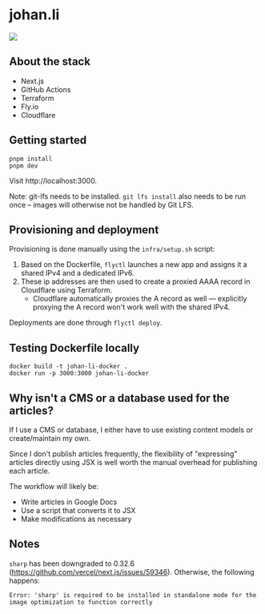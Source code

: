 # johan.li

![](https://github.com/JohanLi/johan.li/workflows/Tests/badge.svg)

## About the stack

- Next.js
- GitHub Actions
- Terraform
- Fly.io
- Cloudflare

## Getting started

```
pnpm install
pnpm dev
```

Visit http://localhost:3000.

Note: git-lfs needs to be installed. `git lfs install` also needs to be run once – images will otherwise not
be handled by Git LFS.

## Provisioning and deployment

Provisioning is done manually using the `infra/setup.sh` script:

1. Based on the Dockerfile, `flyctl` launches a new app and assigns it a shared IPv4 and a dedicated IPv6.
2. These ip addresses are then used to create a proxied AAAA record in Cloudflare using Terraform.
   - Cloudflare automatically proxies the A record as well — explicitly proxying the A record won't work well with the shared IPv4.

Deployments are done through `flyctl deploy`.

## Testing Dockerfile locally

```
docker build -t johan-li-docker .
docker run -p 3000:3000 johan-li-docker
```

## Why isn't a CMS or a database used for the articles?

If I use a CMS or database, I either have to use existing content models or create/maintain my own.

Since I don't publish articles frequently, the flexibility of "expressing" articles directly using JSX is
well worth the manual overhead for publishing each article.

The workflow will likely be:

- Write articles in Google Docs
- Use a script that converts it to JSX
- Make modifications as necessary

## Notes

`sharp` has been downgraded to 0.32.6 (https://github.com/vercel/next.js/issues/59346). Otherwise, the following
happens:

```
Error: 'sharp' is required to be installed in standalone mode for the image optimization to function correctly
```
